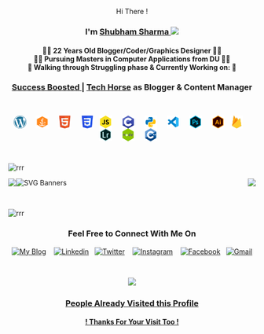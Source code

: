 
<p align="center">Hi There ! 
 <h3 align="center"> I'm <a href="https://shu6h4m.github.io/s/">Shubham Sharma </a><img width="18px" src="https://github.com/shu6h4m/Resources/blob/main/verified.svg"/></h2>
<h4 align="center">
👨‍💻 22 Years Old Blogger/Coder/Graphics Designer 👨‍💻 <br>
👨‍🎓 Pursuing Masters in Computer Applications from DU  👨‍🎓 </br>🚧 Walking through Struggling phase & Currently Working on: 🚧</h4>
 <h3 align="center"> <a href="https://www.shu6h4m.in">Success Boosted </a> | <a href="https://www.youtube.com/c/TechHorse9/about"> Tech Horse</a> as Blogger & Content Manager </h3> <br /> 
 
   <p align="center">
<img align="center" alt="illustrator" width="26px" src="https://github.com/shu6h4m/s/blob/master/images/skills/wordpress.png" />&nbsp;&nbsp;&nbsp;&nbsp;
<img align="center" alt="Java" width="26px" src="https://github.com/shu6h4m/s/blob/master/images/skills/java.png" />&nbsp;&nbsp;&nbsp;&nbsp;
<img align="center" alt="HTML5" width="26px" src="https://github.com/shu6h4m/s/blob/master/images/skills/html.png" />&nbsp;&nbsp;&nbsp;&nbsp;
<img align="center" alt="CSS3" width="26px" src="https://github.com/shu6h4m/s/blob/master/images/skills/css.png" />&nbsp;&nbsp;
<img align="center" alt="JavaScript" width="26px" src="https://github.com/shu6h4m/s/blob/master/images/skills/javascript.png" />&nbsp;&nbsp;&nbsp;&nbsp;
<img align="center" alt="C" width="26px" src="https://github.com/shu6h4m/s/blob/master/images/skills/c.png" />&nbsp;&nbsp;&nbsp;&nbsp;
<img align="center" alt="Python" width="26px" src="https://github.com/shu6h4m/s/blob/master/images/skills/python.svg" />&nbsp;&nbsp;&nbsp;&nbsp;
<img align="center" alt="Visual Studio Code" width="26px" src="https://github.com/shu6h4m/s/blob/master/images/skills/vscode.png"/>&nbsp;&nbsp;&nbsp;&nbsp;
<img align="center" alt="Photoshop" width="26px" src="https://github.com/shu6h4m/s/blob/master/images/skills/photoshop.png" />&nbsp;&nbsp;&nbsp;&nbsp;
<img align="center" alt="illustrator" width="26px" src="https://github.com/shu6h4m/s/blob/master/images/skills/illustrator.png" />&nbsp;&nbsp;
<img align="center" alt="illustrator" width="26px" src="https://github.com/shu6h4m/s/blob/master/images/skills/firebase.png" />&nbsp;&nbsp;&nbsp;&nbsp;
<img align="center" alt="illustrator" width="26px" src="https://github.com/shu6h4m/s/blob/master/images/skills/lightroom.png" />&nbsp;&nbsp;&nbsp;&nbsp;
<img align="center" alt="illustrator" width="26px" src="https://github.com/shu6h4m/s/blob/master/images/skills/node.png" />&nbsp;&nbsp;&nbsp;&nbsp;
<img align="center" alt="illustrator" width="26px" src="https://github.com/shu6h4m/s/blob/master/images/skills/cplusplus.png" />&nbsp;&nbsp;&nbsp;&nbsp;
</p>

<br>

![rrr](https://user-images.githubusercontent.com/37971771/125521598-55da6c76-9c85-4fce-9359-4b2858c9c472.png)


  
<img align="left" src="https://github-readme-stats.vercel.app/api?username=shu6h4m&hide_border=true&hide_rank=true&show_icons=true&title_color=606060&text_color=606060&bg_color=00000000">

<img align="right" src="https://github-readme-stats.vercel.app/api/top-langs/?username=shu6h4m&layout=compact&title_color=606060&text_color=606060&bg_color=00000000&theme=dark&hide_border=true">

![SVG Banners](https://svg-banners.vercel.app/api?type=glitch&text1=❄️SHUBHAM❄️&width=1000&height=200)


<!--img src="https://activity-graph.herokuapp.com/graph?username=shu6h4m&hide_border=true&hide_rank=true&show_icons=true&title_color=606060&text_color=606060&bg_color=00000000"-->


</br>

![rrr](https://user-images.githubusercontent.com/37971771/125521598-55da6c76-9c85-4fce-9359-4b2858c9c472.png)

<h3 align="center"><b> Feel Free to Connect With Me On</b></h3>
  
<p align="center">
<a href="https://www.shu6h4m.in" target="_blank">
  <img align="center" alt="My Blog" width="30px" src="https://github.com/shu6h4m/Resources/blob/main/web.png" /></a> &nbsp;&nbsp;
<a href="https://www.linkedin.com/in/shu6h4m/" target="_blank">
  <img align="center" alt="Linkedin" width="30px" src="https://github.com/shu6h4m/Resources/blob/main/linkedin.svg" /></a>&nbsp;&nbsp;
<a href="https://twitter.com/shu6h4m" target="_blank">
  <img align="center" alt="Twitter" width="32px" src="https://github.com/shu6h4m/Resources/blob/main/twitter.svg" /></a> &nbsp;&nbsp;
<a href="https://www.instagram.com/shu6h4m/" target="_blank">
  <img align="center" alt="Instagram" width="32px" src="https://github.com/shu6h4m/Resources/blob/main/instagram.svg" /></a> &nbsp;&nbsp;
<a href="https://www.facebook.com/shu6h4m/" target="_blank">
  <img align="center" alt="Facebook" width="26px" src="https://github.com/shu6h4m/Resources/blob/main/facebook.svg" /></a>&nbsp;&nbsp;
<a href="mailto:shu6h4m@yahoo.com" target="_blank">
  <img align="center" alt="Gmail" width="26px" src="https://github.com/shu6h4m/Resources/blob/main/gmail.svg" />
 </p>
  
<br>
  
    
<!-- retro visitor counter -->  
<p align="center" >   
  <img src="https://profile-counter.glitch.me/shu6h4m/count.svg" />  
  </p>
  
  <h3 align="center"><b> People Already Visited this Profile</b></h3>
    <h4 align="center" > ! Thanks For Your Visit Too !</h4>
  
  
